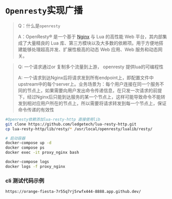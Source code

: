 # `Openresty`实现广播
>
> Q：什么是`openresty`
>
> A：OpenResty® 是一个基于 [Nginx](https://openresty.org/cn/nginx.html) 与 Lua 的高性能 Web 平台，其内部集成了大量精良的 Lua 库、第三方模块以及大多数的依赖项。用于方便地搭建能够处理超高并发、扩展性极高的动态 Web 应用、Web 服务和动态网关。

>Q: 一个请求通过or 复制多个流量到上游， openresty 提供lua的可编程性
>
>A: 一个请求到达Nginx后将请求发到所有endpoint上，即配置文件中upstream中的每个server上。业务场景为：每个用户连接在同一个服务不同的节点上，如果需要向用户发出命令传递信息，在只发一次请求的前提下，经过Nginx后只能到达服务的某一个节点上，这样可能导致命令不能转发到相对应用户所在的节点上，所以需要将请求转发到每一个节点上，保证命令传递的有效性

```sh
#Openresty依赖添加lua-resty-http 直接使用lib
git clone https://github.com/ledgetech/lua-resty-http.git
cp lua-resty-http/lib/resty/* /usr/local/openresty/lualib/resty/
```

```sh
# 启动容器
docker-compose up -d 
docker compose ps
docker exec -it proxy_nginx bash

docker-compose logs
docker logs -f proxy_nginx
```

### cli 测试代码示例

```sh
https://orange-fiesta-7r55q7rj5rwfx444-8888.app.github.dev/
```

